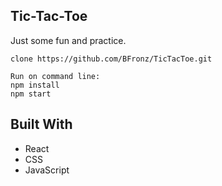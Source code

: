 ## Tic-Tac-Toe

Just some fun and practice.





```
clone https://github.com/BFronz/TicTacToe.git

Run on command line: 
npm install
npm start

```



## Built With
* React
* CSS
* JavaScript

